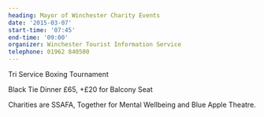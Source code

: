 ```yaml
---
heading: Mayor of Winchester Charity Events
date: '2015-03-07'
start-time: '07:45'
end-time: '09:00'
organizer: Winchester Tourist Information Service
telephone: 01962 840500
---
```

Tri Service Boxing Tournament

Black Tie Dinner £65, +£20 for Balcony Seat

Charities are SSAFA, Together for Mental Wellbeing and Blue Apple Theatre.

